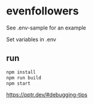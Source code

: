 # evenfollowers

See .env-sample for an example

Set variables in .env

## run
```sh
npm install
npm run build
npm start
```

https://pptr.dev/#debugging-tips
